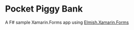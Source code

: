 # Pocket Piggy Bank

A F# sample Xamarin.Forms app using [Elmish.Xamarin.Forms](https://github.com/fsprojects/Elmish.XamarinForms)

